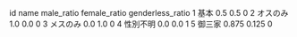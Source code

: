 id	name	male_ratio	female_ratio	genderless_ratio
1	基本	0.5	0.5	0
2	オスのみ	1.0	0.0	0
3	メスのみ	0.0	1.0	0
4	性別不明	0.0	0.0	1
5	御三家	0.875	0.125	0